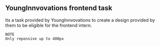 
## YoungInnvovations frontend task

Its a task provided by YoungInnvovations to create a design provided by them to be eligible for the frontend intern.

``` 
NOTE
Only reponsive up to 400px
```
